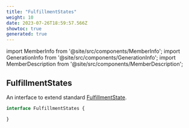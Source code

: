 ```yaml
---
title: "FulfillmentStates"
weight: 10
date: 2023-07-26T18:59:57.566Z
showtoc: true
generated: true
---
```

<!-- This file was generated from the Vendure source. Do not modify. Instead, re-run the "docs:build" script -->
import MemberInfo from '@site/src/components/MemberInfo';
import GenerationInfo from '@site/src/components/GenerationInfo';
import MemberDescription from '@site/src/components/MemberDescription';


## FulfillmentStates

<GenerationInfo sourceFile="packages/core/src/service/helpers/fulfillment-state-machine/fulfillment-state.ts" sourceLine="19" packageName="@vendure/core" />

An interface to extend standard <a href='/reference/typescript-api/fulfillment/fulfillment-state#fulfillmentstate'>FulfillmentState</a>.

```ts title="Signature"
interface FulfillmentStates {

}
```
